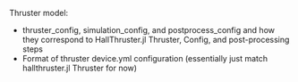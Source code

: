 Thruster model:
- thruster_config, simulation_config, and postprocess_config and how they correspond to HallThruster.jl Thruster, Config, and post-processing steps
- Format of thruster device.yml configuration (essentially just match hallthruster.jl Thruster for now)